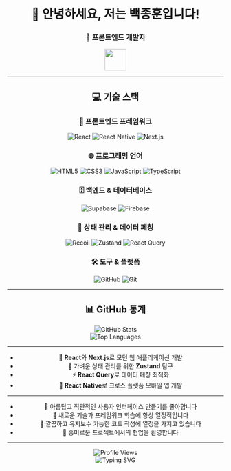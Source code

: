 <div align="center">

# 👋 안녕하세요, 저는 백종훈입니다!

### 🚀 프론트엔드 개발자 

<img src="https://media.giphy.com/media/VgCDAzcKvsR6OM0uWg/giphy.gif" width="50">

---

## 💻 기술 스택

### 🎨 프론트엔드 프레임워크
![React](https://img.shields.io/badge/React-20232A?style=for-the-badge&logo=react&logoColor=61DAFB)
![React Native](https://img.shields.io/badge/React_Native-20232A?style=for-the-badge&logo=react&logoColor=61DAFB)
![Next.js](https://img.shields.io/badge/Next.js-000000?style=for-the-badge&logo=next.js&logoColor=white)

### 🌐 프로그래밍 언어
![HTML5](https://img.shields.io/badge/HTML5-E34F26?style=for-the-badge&logo=html5&logoColor=white)
![CSS3](https://img.shields.io/badge/CSS3-1572B6?style=for-the-badge&logo=css3&logoColor=white)
![JavaScript](https://img.shields.io/badge/JavaScript-F7DF1E?style=for-the-badge&logo=javascript&logoColor=black)
![TypeScript](https://img.shields.io/badge/TypeScript-007ACC?style=for-the-badge&logo=typescript&logoColor=white)

### 🗄️ 백엔드 & 데이터베이스
![Supabase](https://img.shields.io/badge/Supabase-3ECF8E?style=for-the-badge&logo=supabase&logoColor=white)
![Firebase](https://img.shields.io/badge/Firebase-039BE5?style=for-the-badge&logo=Firebase&logoColor=white)

### 🔄 상태 관리 & 데이터 페칭
![Recoil](https://img.shields.io/badge/Recoil-3578E5?style=for-the-badge&logo=recoil&logoColor=white)
![Zustand](https://img.shields.io/badge/Zustand-FF6B6B?style=for-the-badge&logo=react&logoColor=white)
![React Query](https://img.shields.io/badge/React_Query-FF4154?style=for-the-badge&logo=react&logoColor=white)

### 🛠️ 도구 & 플랫폼
![GitHub](https://img.shields.io/badge/GitHub-100000?style=for-the-badge&logo=github&logoColor=white)
![Git](https://img.shields.io/badge/Git-F05032?style=for-the-badge&logo=git&logoColor=white)

---

## 📊 GitHub 통계

<div align="center">
  <img src="https://github-readme-stats.vercel.app/api?username=JongHoonC&show_icons=true&theme=radical" alt="GitHub Stats" />
</div>

<div align="center">
  <img src="https://github-readme-stats.vercel.app/api/top-langs/?username=JongHoonC&layout=compact&theme=radical" alt="Top Languages" />
</div>

---


- 🔭 **React**와 **Next.js**로 모던 웹 애플리케이션 개발
- 🌱 가벼운 상태 관리를 위한 **Zustand** 탐구
- ⚡ **React Query**로 데이터 페칭 최적화
- 📱 **React Native**로 크로스 플랫폼 모바일 앱 개발

---


- 🎨 아름답고 직관적인 사용자 인터페이스 만들기를 좋아합니다
- 🚀 새로운 기술과 프레임워크 학습에 항상 열정적입니다
- 🌟 깔끔하고 유지보수 가능한 코드 작성에 열정을 가지고 있습니다
- 🤝 흥미로운 프로젝트에서의 협업을 환영합니다

---

<div align="center">
  <img src="https://komarev.com/ghpvc/?username=JongHoonC&color=blueviolet&style=for-the-badge" alt="Profile Views" />
</div>

<div align="center">
  <img src="https://readme-typing-svg.herokuapp.com?font=Fira+Code&pause=1000&color=36BCF7&center=true&vCenter=true&width=435&lines=프론트엔드+개발자;항상+새로운+것을+배우고+있습니다!" alt="Typing SVG" />
</div>

</div>
